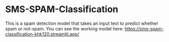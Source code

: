# SMS-SPAM-Classification
This is a spam detection model that takes an input text to predict whether spam or not-spam.
You can see the working model here: https://sms-spam-classification-khk120.streamlit.app/
